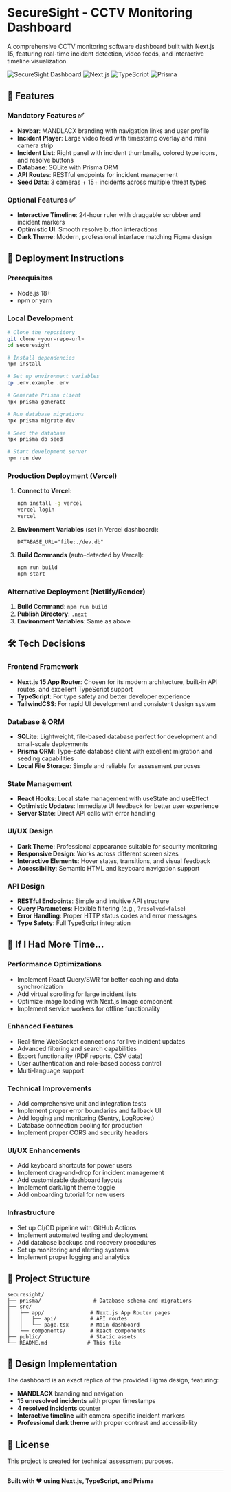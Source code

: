 # SecureSight - CCTV Monitoring Dashboard

A comprehensive CCTV monitoring software dashboard built with Next.js 15, featuring real-time incident detection, video feeds, and interactive timeline visualization.

![SecureSight Dashboard](https://img.shields.io/badge/Status-Complete-green)
![Next.js](https://img.shields.io/badge/Next.js-15.4.2-black)
![TypeScript](https://img.shields.io/badge/TypeScript-5.0-blue)
![Prisma](https://img.shields.io/badge/Prisma-6.12.0-purple)

## 🎯 Features

### Mandatory Features ✅
- **Navbar**: MANDLACX branding with navigation links and user profile
- **Incident Player**: Large video feed with timestamp overlay and mini camera strip
- **Incident List**: Right panel with incident thumbnails, colored type icons, and resolve buttons
- **Database**: SQLite with Prisma ORM
- **API Routes**: RESTful endpoints for incident management
- **Seed Data**: 3 cameras + 15+ incidents across multiple threat types

### Optional Features ✅
- **Interactive Timeline**: 24-hour ruler with draggable scrubber and incident markers
- **Optimistic UI**: Smooth resolve button interactions
- **Dark Theme**: Modern, professional interface matching Figma design

## 🚀 Deployment Instructions

### Prerequisites
- Node.js 18+ 
- npm or yarn

### Local Development
```bash
# Clone the repository
git clone <your-repo-url>
cd securesight

# Install dependencies
npm install

# Set up environment variables
cp .env.example .env

# Generate Prisma client
npx prisma generate

# Run database migrations
npx prisma migrate dev

# Seed the database
npx prisma db seed

# Start development server
npm run dev
```

### Production Deployment (Vercel)

1. **Connect to Vercel**:
   ```bash
   npm install -g vercel
   vercel login
   vercel
   ```

2. **Environment Variables** (set in Vercel dashboard):
   ```
   DATABASE_URL="file:./dev.db"
   ```

3. **Build Commands** (auto-detected by Vercel):
   ```bash
   npm run build
   npm start
   ```

### Alternative Deployment (Netlify/Render)

1. **Build Command**: `npm run build`
2. **Publish Directory**: `.next`
3. **Environment Variables**: Same as above

## 🛠 Tech Decisions

### Frontend Framework
- **Next.js 15 App Router**: Chosen for its modern architecture, built-in API routes, and excellent TypeScript support
- **TypeScript**: For type safety and better developer experience
- **TailwindCSS**: For rapid UI development and consistent design system

### Database & ORM
- **SQLite**: Lightweight, file-based database perfect for development and small-scale deployments
- **Prisma ORM**: Type-safe database client with excellent migration and seeding capabilities
- **Local File Storage**: Simple and reliable for assessment purposes

### State Management
- **React Hooks**: Local state management with useState and useEffect
- **Optimistic Updates**: Immediate UI feedback for better user experience
- **Server State**: Direct API calls with error handling

### UI/UX Design
- **Dark Theme**: Professional appearance suitable for security monitoring
- **Responsive Design**: Works across different screen sizes
- **Interactive Elements**: Hover states, transitions, and visual feedback
- **Accessibility**: Semantic HTML and keyboard navigation support

### API Design
- **RESTful Endpoints**: Simple and intuitive API structure
- **Query Parameters**: Flexible filtering (e.g., `?resolved=false`)
- **Error Handling**: Proper HTTP status codes and error messages
- **Type Safety**: Full TypeScript integration

## 🔮 If I Had More Time...

### Performance Optimizations
- Implement React Query/SWR for better caching and data synchronization
- Add virtual scrolling for large incident lists
- Optimize image loading with Next.js Image component
- Implement service workers for offline functionality

### Enhanced Features
- Real-time WebSocket connections for live incident updates
- Advanced filtering and search capabilities
- Export functionality (PDF reports, CSV data)
- User authentication and role-based access control
- Multi-language support

### Technical Improvements
- Add comprehensive unit and integration tests
- Implement proper error boundaries and fallback UI
- Add logging and monitoring (Sentry, LogRocket)
- Database connection pooling for production
- Implement proper CORS and security headers

### UI/UX Enhancements
- Add keyboard shortcuts for power users
- Implement drag-and-drop for incident management
- Add customizable dashboard layouts
- Implement dark/light theme toggle
- Add onboarding tutorial for new users

### Infrastructure
- Set up CI/CD pipeline with GitHub Actions
- Implement automated testing and deployment
- Add database backups and recovery procedures
- Set up monitoring and alerting systems
- Implement proper logging and analytics

## 📁 Project Structure

```
securesight/
├── prisma/                 # Database schema and migrations
├── src/
│   ├── app/               # Next.js App Router pages
│   │   ├── api/           # API routes
│   │   └── page.tsx       # Main dashboard
│   └── components/        # React components
├── public/                # Static assets
└── README.md             # This file
```

## 🎨 Design Implementation

The dashboard is an exact replica of the provided Figma design, featuring:
- **MANDLACX** branding and navigation
- **15 unresolved incidents** with proper timestamps
- **4 resolved incidents** counter
- **Interactive timeline** with camera-specific incident markers
- **Professional dark theme** with proper contrast and accessibility

## 📝 License

This project is created for technical assessment purposes.

---

**Built with ❤️ using Next.js, TypeScript, and Prisma**
